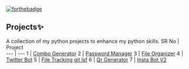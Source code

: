 [![forthebadge](https://forthebadge.com/images/badges/made-with-python.svg)](https://forthebadge.com)



## Projects✨
A collection of my python projects to enhance my python skills.
SR No   | Project  
--- | --- 
1 | [Combo Generator](https://github.com/milliyin/python/tree/main/combogen) 
2 | [Password Manager](https://github.com/milliyin/python/tree/main/Password%20Manager) 
3 | [File Organizer](https://github.com/milliyin/python/tree/main/file%20organizer) 
4 | [Twitter Bot](https://github.com/milliyin/python/tree/main/Password%20Manager) 
5 | [File Tracking git lsf](https://github.com/milliyin/python/tree/main/file%20tracking) 
6 | [Qr Generator](https://github.com/milliyin/python/tree/main/QR%20Generator) 
7 | [Insta Bot V2](https://github.com/milliyin/python/tree/main/Insta-bot-v2) 







